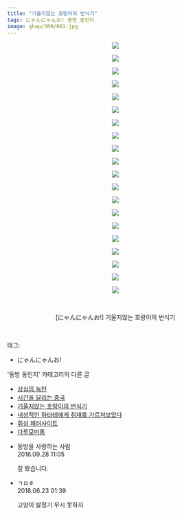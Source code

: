 ```yaml
---
title: "기울지않는 호랑이의 번식기"
tags: にゃんにゃんお! 동방_동인지
image: ghap/309/001.jpg
---
```

<div class="article">
<p style="text-align: center; clear: none; float: none;"><img src="{{ site.nasurl }}/ghap/309/001.jpg"/></p>
<p style="text-align: center; clear: none; float: none;"><img src="{{ site.nasurl }}/ghap/309/002.jpg"/></p>
<p style="text-align: center; clear: none; float: none;"><img src="{{ site.nasurl }}/ghap/309/003.jpg"/></p>
<p style="text-align: center; clear: none; float: none;"><img src="{{ site.nasurl }}/ghap/309/004.jpg"/></p>
<p style="text-align: center; clear: none; float: none;"><img src="{{ site.nasurl }}/ghap/309/005.jpg"/></p>
<p style="text-align: center; clear: none; float: none;"><img src="{{ site.nasurl }}/ghap/309/006.jpg"/></p>
<p style="text-align: center; clear: none; float: none;"><img src="{{ site.nasurl }}/ghap/309/007.jpg"/></p>
<p style="text-align: center; clear: none; float: none;"><img src="{{ site.nasurl }}/ghap/309/008.jpg"/></p>
<p style="text-align: center; clear: none; float: none;"><img src="{{ site.nasurl }}/ghap/309/009.jpg"/></p>
<p style="text-align: center; clear: none; float: none;"><img src="{{ site.nasurl }}/ghap/309/010.jpg"/></p>
<p style="text-align: center; clear: none; float: none;"><img src="{{ site.nasurl }}/ghap/309/011.jpg"/></p>
<p style="text-align: center; clear: none; float: none;"><img src="{{ site.nasurl }}/ghap/309/012.jpg"/></p>
<p style="text-align: center; clear: none; float: none;"><img src="{{ site.nasurl }}/ghap/309/013.jpg"/></p>
<p style="text-align: center; clear: none; float: none;"><img src="{{ site.nasurl }}/ghap/309/014.jpg"/></p>
<p style="text-align: center; clear: none; float: none;"><img src="{{ site.nasurl }}/ghap/309/015.jpg"/></p>
<p style="text-align: center; clear: none; float: none;"><img src="{{ site.nasurl }}/ghap/309/016.jpg"/></p>
<p style="text-align: center; clear: none; float: none;"><img src="{{ site.nasurl }}/ghap/309/017.jpg"/></p>
<p style="text-align: center; clear: none; float: none;"><img src="{{ site.nasurl }}/ghap/309/018.jpg"/></p>
<p style="text-align: center; clear: none; float: none;"><img src="{{ site.nasurl }}/ghap/309/019.jpg"/></p>
<p style="text-align: center; clear: none; float: none;"><img src="{{ site.nasurl }}/ghap/309/020.jpg"/></p>
<p style="text-align: center; clear: none; float: none;"><br/></p>
<p style="text-align: center; clear: none; float: none;">[にゃんにゃんお!] 기울지않는 호랑이의 번식기</p>
<p><br/></p>
</div><div class="tagTrail">
<p>태그: </p>
<ul>
<li>にゃんにゃんお!</li>
</ul>
</div><div class="another">
<p>'동방 동인지' 카테고리의 다른 글</p>
<ul>
<li><a href="/2016-06-20-ghap_311">상심의 녹턴</a></li>
<li><a href="/2016-06-20-ghap_310">시간을 달리는 중국</a></li>
<li><a href="/2016-06-20-ghap_309">기울지않는 호랑이의 번식기</a></li>
<li><a href="/2016-06-20-ghap_308">내성적인 하타테에게 취재를 가르쳐보았다</a></li>
<li><a href="/2016-06-20-ghap_307">휘성 패러사이트</a></li>
<li><a href="/2016-06-20-ghap_306">다루모미통</a></li>
</ul>
</div><div class="cb_module cb_fluid">
<div class="cb_wrt cb_profile">
<div class="comment">
<ul>
<li class="cb_thumb_off" id="comment14815420">
<div class="cb_comment_area">
<div class="cb_info_area">
<div class="cb_section">
<span class="cb_nick_name">동방을 사랑하는 사람</span>
</div>
<div class="cb_section">
<span class="cb_date">2016.09.28 11:05 </span>
</div>
</div>
<div class="cb_dsc_comment">
<p class="cb_dsc">
											잘 봤습니다.
										</p>
</div>
</div></li>
<li class="cb_thumb_off" id="comment15275523">
<div class="cb_comment_area">
<div class="cb_info_area">
<div class="cb_section">
<span class="cb_nick_name">ㄱㅁㅎ</span>
</div>
<div class="cb_section">
<span class="cb_date">2018.06.23 01:39 </span>
</div>
</div>
<div class="cb_dsc_comment">
<p class="cb_dsc">
											고양이 발정기 무시 못하지
										</p>
</div>
</div></li>
</ul>
</div>
</div><!-- commentList close -->
</div>